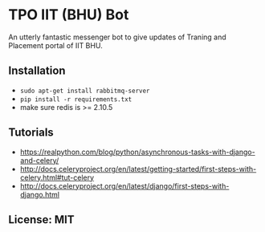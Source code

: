 # TPO IIT (BHU) Bot

An utterly fantastic messenger bot to give updates of Traning and Placement portal of IIT BHU.

## Installation

  * `sudo apt-get install rabbitmq-server`
  * `pip install -r requirements.txt`
  *  make sure redis is >= 2.10.5


## Tutorials
  * https://realpython.com/blog/python/asynchronous-tasks-with-django-and-celery/
  * http://docs.celeryproject.org/en/latest/getting-started/first-steps-with-celery.html#tut-celery
  * http://docs.celeryproject.org/en/latest/django/first-steps-with-django.html

## License: MIT
